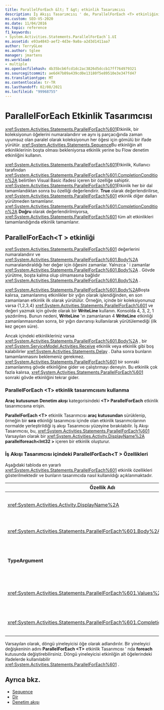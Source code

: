 ```yaml
---
title: ParallelForEach &lt; T &gt; etkinlik Tasarımcısı
description: İş Akışı Tasarımcısı ' de, ParallelForEach <T> etkinliğinin bir koleksiyonun öğelerini nasıl numaralandırdığından ve her bir koleksiyon öğesi için paralel olarak bir Embedded ifadesi yürüttüğünü öğrenin.
ms.custom: SEO-VS-2020
ms.date: 11/04/2016
ms.topic: reference
f1_keywords:
- System.Activities.Statements.ParallelForEach`1.UI
ms.assetid: e93a4843-aef2-4d3e-9a0a-a2d3d1411aa7
author: TerryGLee
ms.author: tglee
manager: jmartens
ms.workload:
- multiple
ms.openlocfilehash: 4b35bcb6fcd1dc2ac3826d5dccb17ff764979321
ms.sourcegitcommit: ae6d47b09a439cd0e13180f5e89510e3e347fd47
ms.translationtype: MT
ms.contentlocale: tr-TR
ms.lasthandoff: 02/08/2021
ms.locfileid: "99968755"
---
```

# <a name="parallelforeach-activity-designer"></a>ParallelForEach Etkinlik Tasarımcısı

<xref:System.Activities.Statements.ParallelForEach%601>Etkinlik, bir koleksiyonun öğelerini numaralandırır ve aynı iş parçacığında zaman uyumsuz olan paralel olarak koleksiyonun her öğesi için gömülü bir ifade yürütür. <xref:System.Activities.Statements.Sequence>Bu etkinliğin alt etkinliklerinin boşta olması bekleniyorsa etkinlik yerine bu Flow denetim etkinliğini kullanın.

<xref:System.Activities.Statements.ParallelForEach%601>Etkinlik, Kullanıcı tarafından <xref:System.Activities.Statements.ParallelForEach%601.CompletionCondition%2A> belirtilen Visual Basic ifadesi içeren bir özelliğe sahiptir. <xref:System.Activities.Statements.ParallelForEach%601>Etkinlik her bir dal tamamlandıktan sonra bu özelliği değerlendirir. **True** olarak değerlendirilirse, <xref:System.Activities.Statements.ParallelForEach%601> etkinlik diğer dalları yürütmeden tamamlanır. <xref:System.Activities.Statements.ParallelForEach%601.CompletionCondition%2A> **Doğru** olarak değerlendirilmiyorsa, <xref:System.Activities.Statements.ParallelForEach%601> tüm alt etkinlikleri tamamlandığında etkinlik tamamlanır.

## <a name="the-parallelforeacht-activity"></a>ParallelForEach<T \> etkinliği

<xref:System.Activities.Statements.ParallelForEach%601> değerlerini numaralandırır ve <xref:System.Activities.Statements.ParallelForEach%601.Body%2A> numaralandıraldığı her değer için öğesini zamanlar. Yalnızca ' i zamanlar <xref:System.Activities.Statements.ParallelForEach%601.Body%2A> . Gövde yürütme, boşta kalma olup olmamasına bağlıdır <xref:System.Activities.Statements.ParallelForEach%601.Body%2A> .

<xref:System.Activities.Statements.ParallelForEach%601.Body%2A>Boşta kalırsa, zamanlanmış etkinlikler bir yığın olarak işlendiğinden, en son zamanlanan etkinlik ilk olarak yürütülür. Örneğin, içinde bir koleksiyonunuz varsa {1,2,3,4} <xref:System.Activities.Statements.ParallelForEach%601> ve değeri yazmak için gövde olarak bir **WriteLine** kullanın. Konsolda 4, 3, 2, 1 yazdırılmış. Bunun nedeni, **WriteLine** 'ın zamanlanan 4 **WriteLine** etkinliği zamanlanmasından sonra, bir yığın davranışı kullanılarak yürütülemediği (ilk kez geçen süre).

Ancak içindeki etkinlikleriniz varsa <xref:System.Activities.Statements.ParallelForEach%601.Body%2A> , bir <xref:System.ServiceModel.Activities.Receive> etkinlik veya etkinlik gibi boş kalabilirler <xref:System.Activities.Statements.Delay> . Daha sonra bunların tamamlanmasını beklemeniz gerekmez. <xref:System.Activities.Statements.ParallelForEach%601> bir sonraki zamanlanmış gövde etkinliğine gider ve çalıştırmayı deneyin. Bu etkinlik çok fazla kalırsa, <xref:System.Activities.Statements.ParallelForEach%601> sonraki gövde etkinliğini tekrar gider.

### <a name="using-the-parallelforeacht-activity-designer"></a>ParallelForEach \<T> etkinlik tasarımcısını kullanma

**Araç kutusunun** **Denetim akışı** kategorisindeki **\<T> ParallelForEach** etkinlik tasarımcısına erişin.

**ParallelForEach \<T>** etkinlik Tasarımcısı **araç kutusundan** sürüklenip, örneğin bir **sıra** etkinliği tasarımcısı içinde olan etkinlik tasarımcılarının normalde yerleştirildiği iş akışı Tasarımcısı yüzeyine bırakılabilir. İş Akışı Tasarımcısı, bu, <xref:System.Activities.Statements.ParallelForEach%601> Varsayılan olarak bir <xref:System.Activities.Activity.DisplayName%2A> **parallelforeach<Int32 \>** içeren bir etkinlik oluşturur.

### <a name="parallelforeacht-properties-in-the-workflow-designer"></a>İş Akışı Tasarımcısı içindeki ParallelForEach<T \> Özellikleri

Aşağıdaki tabloda en yararlı <xref:System.Activities.Statements.ParallelForEach%601> etkinlik özellikleri gösterilmektedir ve bunların tasarımcıda nasıl kullanıldığı açıklanmaktadır.

|Özellik Adı|Gerekli|Kullanım|
|-|--------------|-|
|<xref:System.Activities.Activity.DisplayName%2A>|Yanlış|Üst bilgide etkinlik tasarımcısının kolay görünen adını belirtir. Varsayılan değer **ParallelForEach \<Int32>**' dir. Değer, isteğe bağlı olarak **Özellikler** kılavuzunda veya doğrudan etkinlik Tasarımcısı üstbilgisinde düzenlenebilir.|
|<xref:System.Activities.Statements.ParallelForEach%601.Body%2A>|Yanlış|Koleksiyondaki her öğe için yürütülecek etkinlik. Etkinliği eklemek için <xref:System.Activities.Statements.ParallelForEach%601.Body%2A> , araç kutusundan bir etkinliği **ParallelForEach \<T>** etkinlik Tasarımcısı ' nın **gövde** kutusuna, ipucu metni "etkinliği buraya bırak" olarak bırakın.|
|**TypeArgument**|Doğru|<xref:System.Activities.Statements.ParallelForEach%601.Values%2A>Genel parametre *T* tarafından belirtilen koleksiyondaki öğelerin türü. Varsayılan olarak, **TypeArgument** değeri **Int32** olarak ayarlanır. **ParallelForEach<t \>** Etkinlik tasarımcısında t türünü değiştirmek Için, özellik kılavuzunda **TypeArgument** Birleşik giriş kutusunun değerini değiştirin.|
|<xref:System.Activities.Statements.ParallelForEach%601.Values%2A>|Doğru|Yinelecek öğelerin koleksiyonu. Ayarlamak için <xref:System.Activities.Statements.ParallelForEach%601.Values%2A> , **Özellikler** penceresinde "vb ifadesi girin" veya **değerler** kutusuna "bir vb ifadesi girin" ipucu metnini içeren kutuya **foreach<T \>** etkinlik Tasarımcısı ' nın **değerler** kutusuna bir Visual Basic ifadesi yazın.|
|<xref:System.Activities.Statements.ParallelForEach%601.CompletionCondition%2A>||Her yineleme tamamlandıktan sonra değerlendirilir. True olarak değerlendirilirse, zamanlanan bekleyen yinelemeler iptal edilir. Bu özellik ayarlanmamışsa, tüm zamanlanmış deyimler tamamlanana kadar yürütülür.|

Varsayılan olarak, döngü yineleyicisi öğe olarak adlandırılır. Bir yineleyici değişkeninin adını **ParallelForEach \<T>** etkinlik Tasarımcısı ' nda **foreach** kutusunda değiştirebilirsiniz. Döngü yineleyicisi etkinliğin alt öğelerindeki ifadelerde kullanılabilir <xref:System.Activities.Statements.ParallelForEach%601> .

## <a name="see-also"></a>Ayrıca bkz.

- [Sequence](../workflow-designer/sequence-activity-designer.md)
- [Dir](../workflow-designer/parallel-activity-designer.md)
- [Denetim akışı](../workflow-designer/control-flow-activity-designers.md)